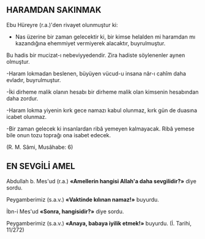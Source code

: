 ## HARAMDAN SAKINMAK

Ebu Hüreyre (r.a.)'den rivayet olunmuştur ki:

- Nas üzerine bir zaman gelecektir ki, bir kimse helalden mi haramdan mı kazandığına ehemmiyet vermiyerek alacaktır, buyrulmuştur.

Bu hadis bir mucizat-ı nebeviyyedendir. Zi­ra hadiste söylenenler aynen olmuştur.

-Haram lokmadan beslenen, büyüyen vücud-u insana nâr-ı cahîm daha evladır, buyrulmuştur.

-İki dirheme malik olanın hesabı bir dirheme malik olan kimsenin hesabından daha zor­dur.

-Haram lokma yiyenin kırk gece namazı kabul olunmaz, kırk gün de duasına icabet olunmaz.

-Bir zaman gelecek ki insanlardan ribâ yemeyen kalmayacak. Ribâ yemese bile onun tozu toprağı ona isabet edecek.

(R. M. Sâmi, Musâhabe: 6)

## EN SEVGİLİ AMEL

Abdullah b. Mes'ud (r.a.) **«Amellerin hangisi Allah'a daha sevgilidir?»** diye sordu.

Peygamberimiz (s.a.v.) **«Vaktinde kılınan na­maz!»** buyurdu.

İbn-i Mes'ud **«Sonra, hangisidir?»** diye sordu.

Peygamberimiz (s.a.v.) **«Anaya, babaya iyi­lik etmek!»** buyurdu. (İ. Tarihi, 11/272)

